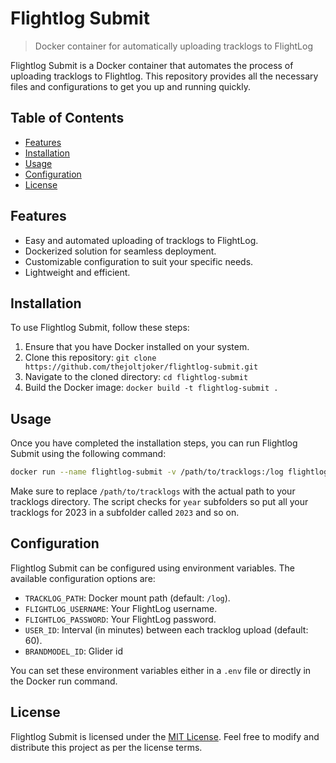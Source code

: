 # Flightlog Submit

> Docker container for automatically uploading tracklogs to FlightLog

Flightlog Submit is a Docker container that automates the process of uploading tracklogs to Flightlog. This repository
provides all the necessary files and configurations to get you up and running quickly.

## Table of Contents

- [Features](#features)
- [Installation](#installation)
- [Usage](#usage)
- [Configuration](#configuration)
- [License](#license)

## Features

- Easy and automated uploading of tracklogs to FlightLog.
- Dockerized solution for seamless deployment.
- Customizable configuration to suit your specific needs.
- Lightweight and efficient.

## Installation

To use Flightlog Submit, follow these steps:

1. Ensure that you have Docker installed on your system.
2. Clone this repository: `git clone https://github.com/thejoltjoker/flightlog-submit.git`
3. Navigate to the cloned directory: `cd flightlog-submit`
4. Build the Docker image: `docker build -t flightlog-submit .`

## Usage

Once you have completed the installation steps, you can run Flightlog Submit using the following command:

```bash
docker run --name flightlog-submit -v /path/to/tracklogs:/log flightlog-submit
```

Make sure to replace `/path/to/tracklogs` with the actual path to your tracklogs directory. 
The script checks for `year` subfolders so put all your tracklogs for 2023 in a subfolder called `2023` and so on.

## Configuration

Flightlog Submit can be configured using environment variables. The available configuration options are:

- `TRACKLOG_PATH`: Docker mount path (default: `/log`).
- `FLIGHTLOG_USERNAME`: Your FlightLog username.
- `FLIGHTLOG_PASSWORD`: Your FlightLog password.
- `USER_ID`: Interval (in minutes) between each tracklog upload (default: 60).
- `BRANDMODEL_ID`: Glider id

You can set these environment variables either in a `.env` file or directly in the Docker run command.

## License

Flightlog Submit is licensed under
the [MIT License](https://github.com/thejoltjoker/flightlog-submit/blob/main/LICENSE). Feel free to modify and
distribute this project as per the license terms.